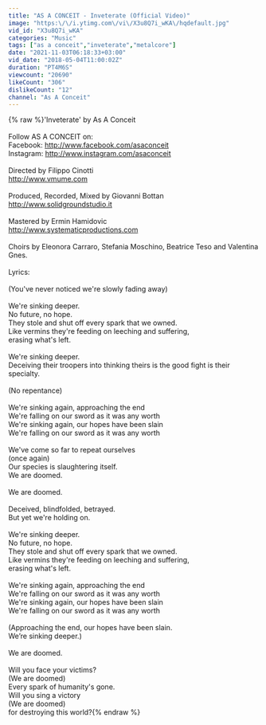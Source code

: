 ```yaml
---
title: "AS A CONCEIT - Inveterate (Official Video)"
image: "https:\/\/i.ytimg.com\/vi\/X3u8Q7i_wKA\/hqdefault.jpg"
vid_id: "X3u8Q7i_wKA"
categories: "Music"
tags: ["as a conceit","inveterate","metalcore"]
date: "2021-11-03T06:18:33+03:00"
vid_date: "2018-05-04T11:00:02Z"
duration: "PT4M6S"
viewcount: "20690"
likeCount: "306"
dislikeCount: "12"
channel: "As A Conceit"
---
```

{% raw %}'Inveterate' by As A Conceit<br /><br />Follow AS A CONCEIT on:<br />Facebook: <a rel="nofollow" target="blank" href="http://www.facebook.com/asaconceit">http://www.facebook.com/asaconceit</a><br />Instagram: <a rel="nofollow" target="blank" href="http://www.instagram.com/asaconceit">http://www.instagram.com/asaconceit</a><br /><br />Directed by Filippo Cinotti<br /><a rel="nofollow" target="blank" href="http://www.vmume.com">http://www.vmume.com</a><br /><br />Produced, Recorded, Mixed by Giovanni Bottan<br /><a rel="nofollow" target="blank" href="http://www.solidgroundstudio.it">http://www.solidgroundstudio.it</a><br /><br />Mastered by Ermin Hamidovic<br /><a rel="nofollow" target="blank" href="http://www.systematicproductions.com">http://www.systematicproductions.com</a><br /><br />Choirs by Eleonora Carraro, Stefania Moschino, Beatrice Teso and Valentina Gnes.<br /><br />Lyrics:<br /><br />(You've never noticed we're slowly fading away)<br /><br />We're sinking deeper.<br />No future, no hope.<br />They stole and shut off every spark that we owned.<br />Like vermins they're feeding on leeching and suffering,<br />erasing what's left.<br /><br />We're sinking deeper.<br />Deceiving their troopers into thinking theirs is the good fight is their specialty.<br /><br />(No repentance)<br /><br />We're sinking again, approaching the end<br />We're falling on our sword as it was any worth<br />We're sinking again, our hopes have been slain<br />We're falling on our sword as it was any worth<br /><br />We've come so far to repeat ourselves<br />(once again)<br />Our species is slaughtering itself.<br />We are doomed.<br /><br />We are doomed.<br /><br />Deceived, blindfolded, betrayed.<br />But yet we're holding on.<br /><br />We're sinking deeper.<br />No future, no hope.<br />They stole and shut off every spark that we owned.<br />Like vermins they're feeding on leeching and suffering,<br />erasing what's left.<br /><br />We're sinking again, approaching the end<br />We're falling on our sword as it was any worth<br />We're sinking again, our hopes have been slain<br />We're falling on our sword as it was any worth<br /><br />(Approaching the end, our hopes have been slain.<br />We’re sinking deeper.)<br /><br />We are doomed.<br /><br />Will you face your victims?<br />(We are doomed)<br />Every spark of humanity's gone.<br />Will you sing a victory<br />(We are doomed)<br />for destroying this world?{% endraw %}
